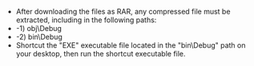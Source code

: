 - After downloading the files as RAR, any compressed file must be extracted, including in the following paths:
- -1) obj\Debug
- -2) bin\Debug
- Shortcut the "EXE" executable file located in the "bin\Debug" path on your desktop, then run the shortcut executable file.
